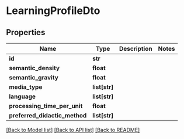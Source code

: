 # LearningProfileDto

## Properties
Name | Type | Description | Notes
------------ | ------------- | ------------- | -------------
**id** | **str** |  | 
**semantic_density** | **float** |  | 
**semantic_gravity** | **float** |  | 
**media_type** | **list[str]** |  | 
**language** | **list[str]** |  | 
**processing_time_per_unit** | **float** |  | 
**preferred_didactic_method** | **list[str]** |  | 

[[Back to Model list]](../README.md#documentation-for-models) [[Back to API list]](../README.md#documentation-for-api-endpoints) [[Back to README]](../README.md)

